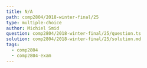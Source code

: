 ```yaml
---
title: N/A
path: comp2804/2018-winter-final/25
type: multiple-choice
author: Michiel Smid
question: comp2804/2018-winter-final/25/question.ts
solution: comp2804/2018-winter-final/25/solution.md
tags:
  - comp2804
  - comp2804-exam
---
```


